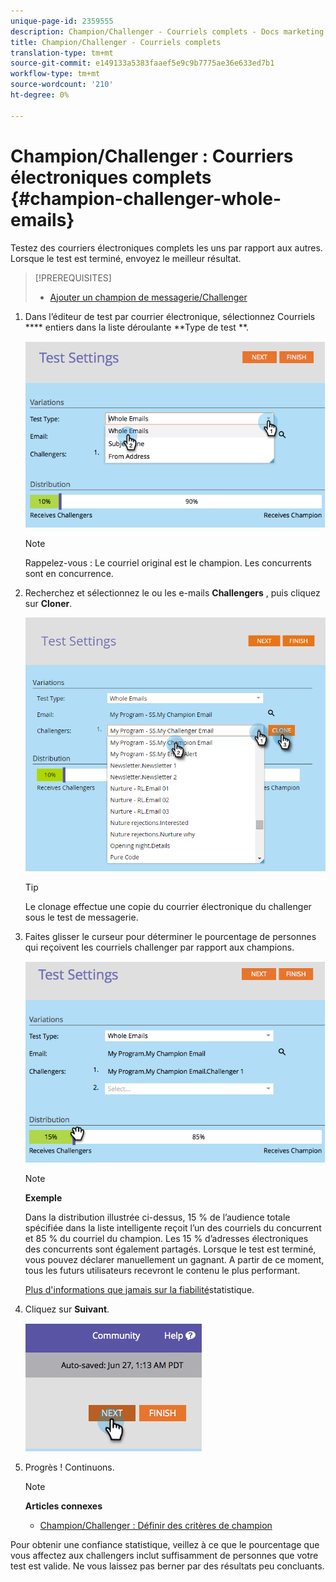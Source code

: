 ```yaml
---
unique-page-id: 2359555
description: Champion/Challenger - Courriels complets - Docs marketing - Documentation du produit
title: Champion/Challenger - Courriels complets
translation-type: tm+mt
source-git-commit: e149133a5383faaef5e9c9b7775ae36e633ed7b1
workflow-type: tm+mt
source-wordcount: '210'
ht-degree: 0%

---
```



# Champion/Challenger : Courriers électroniques complets {#champion-challenger-whole-emails}

Testez des courriers électroniques complets les uns par rapport aux autres. Lorsque le test est terminé, envoyez le meilleur résultat.

>[!PREREQUISITES]
>
>* [Ajouter un champion de messagerie/Challenger](add-an-email-champion-challenger.md)

>



1. Dans l’éditeur de test par courrier électronique, sélectionnez Courriels **** entiers dans la liste déroulante **Type de test **.

   ![](assets/image2014-9-12-16-3a39-3a14.png)

   >[!NOTE]
   >
   >Rappelez-vous : Le courriel original est le champion. Les concurrents sont en concurrence.

1. Recherchez et sélectionnez le ou les e-mails **Challengers** , puis cliquez sur **Cloner**.

   ![](assets/image2015-8-10-11-3a46-3a28.png)

   >[!TIP]
   >
   >Le clonage effectue une copie du courrier électronique du challenger sous le test de messagerie.

1. Faites glisser le curseur pour déterminer le pourcentage de personnes qui reçoivent les courriels challenger par rapport aux champions.

   ![](assets/image2014-9-12-16-3a41-3a44.png)

   >[!NOTE]
   >
   >**Exemple**
   >
   >
   >Dans la distribution illustrée ci-dessus, 15 % de l’audience totale spécifiée dans la liste intelligente reçoit l’un des courriels du concurrent et 85 % du courriel du champion. Les 15 % d’adresses électroniques des concurrents sont également partagés. Lorsque le test est terminé, vous pouvez déclarer manuellement un gagnant. A partir de ce moment, tous les futurs utilisateurs recevront le contenu le plus performant.

   [Plus d&#39;informations que jamais sur la fiabilité](http://en.wikipedia.org/wiki/Confidence_interval)statistique.

1. Cliquez sur **Suivant**.

   ![](assets/image2014-9-12-16-3a42-3a9.png)

1. Progrès ! Continuons.

   >[!NOTE]
   >
   >**Articles connexes**
   >
   >    
   >    
   >    * [Champion/Challenger : Définir des critères de champion](champion-challenger-define-champion-criteria.md)


Pour obtenir une confiance statistique, veillez à ce que le pourcentage que vous affectez aux challengers inclut suffisamment de personnes que votre test est valide. Ne vous laissez pas berner par des résultats peu concluants.